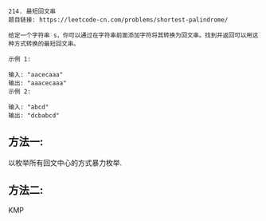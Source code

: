 ```
214. 最短回文串
题目链接: https://leetcode-cn.com/problems/shortest-palindrome/

给定一个字符串 s，你可以通过在字符串前面添加字符将其转换为回文串。找到并返回可以用这种方式转换的最短回文串。

示例 1:

输入: "aacecaaa"
输出: "aaacecaaa"
示例 2:

输入: "abcd"
输出: "dcbabcd"
```

## 方法一:
以枚举所有回文中心的方式暴力枚举.

## 方法二:
KMP
